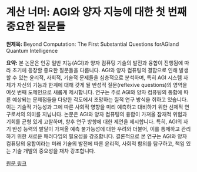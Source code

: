 # 계산 너머: AGI와 양자 지능에 대한 첫 번째 중요한 질문들

**원제목:** Beyond Computation: The First Substantial Questions forAGIand Quantum Intelligence

**요약:** 본 논문은 인공 일반 지능(AGI)과 양자 컴퓨팅 기술의 발전과 융합이 진행됨에 따라 초기에 등장할 중요한 질문들을 다룹니다. AGI와 양자 컴퓨팅의 결합으로 인해 발생할 수 있는 윤리적, 사회적, 기술적 문제들을 심층적으로 분석하며, 특히 AGI 시스템 자체가 자신의 기능과 한계에 대해 갖게 될 반성적 질문(reflexive questions)의 영역을 여섯 번째 도메인으로 새롭게 제시합니다.  연구는 주로 AGI와 양자 컴퓨팅의 통합에 따른 예상되는 문제점들을 다양한 각도에서 조망하는 질적 연구 방식을 취하고 있습니다.  이는 기술적 가능성과 그에 따른 사회적 영향을 미리 예측하고 대비하기 위한 선제적 연구로서의 의미를 지닙니다.  논문은 AGI와 양자 컴퓨팅의 융합이 가져올 잠재적 위험과 기회를 균형 있게 고찰하며,  향후 연구 방향에 대한 제언을 제시합니다.  특히, AGI의 자기 반성 능력의 발달이 가져올 예측 불가능성에 대한 우려와 더불어, 이를 통제하고 관리하기 위한 새로운 패러다임의 필요성을 강조합니다.  결론적으로 본 연구는 AGI와 양자 컴퓨팅의 융합이라는 미래 기술의 발전에 따른 윤리적, 사회적 함의를 탐구하고,  책임 있는 기술 개발의 중요성을 재차 강조합니다.

[원문 링크](https://www.researchgate.net/profile/Douglas-Youvan/publication/393472287_Beyond_Computation_The_First_Substantial_Questions_for_AGI_and_Quantum_Intelligence/links/686c5fd792697d42903dadfd/Beyond-Computation-The-First-Substantial-Questions-for-AGI-and-Quantum-Intelligence.pdf)
